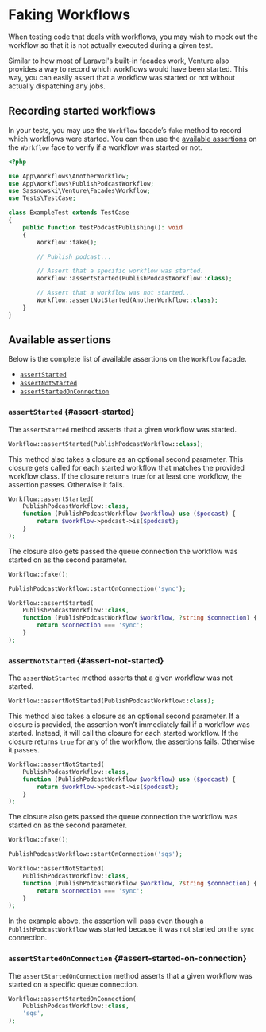 # Faking Workflows

When testing code that deals with workflows, you may wish to mock out the workflow so that it is not actually executed during a given test.

Similar to how most of Laravel's built-in facades work, Venture also provides a way to record which workflows would have been started. This way, you can easily assert that a workflow was started or not without actually dispatching any jobs.

## Recording started workflows

In your tests, you may use the `Workflow` facade’s `fake` method to record which workflows were started. You can then use the [available assertions](#available-assertions) on the `Workflow` face to verify if a workflow was started or not.

```php
<?php

use App\Workflows\AnotherWorkflow;
use App\Workflows\PublishPodcastWorkflow;
use Sassnowski\Venture\Facades\Workflow;
use Tests\TestCase;

class ExampleTest extends TestCase
{
    public function testPodcastPublishing(): void
    {
        Workflow::fake();

        // Publish podcast...

        // Assert that a specific workflow was started.
        Workflow::assertStarted(PublishPodcastWorkflow::class);

        // Assert that a workflow was not started...
        Workflow::assertNotStarted(AnotherWorkflow::class);
    }
}
```

## Available assertions

Below is the complete list of available assertions on the `Workflow` facade.

- [`assertStarted`](#assert-started)
- [`assertNotStarted`](#assert-not-started)
- [`assertStartedOnConnection`](#assert-started-on-connection)

### `assertStarted` {#assert-started}

The `assertStarted` method asserts that a given workflow was started.

```php
Workflow::assertStarted(PublishPodcastWorkflow::class);
```

This method also takes a closure as an optional second parameter. This closure gets called for each started workflow that matches the provided workflow class. If the closure returns true for at least one workflow, the assertion passes. Otherwise it fails.

```php
Workflow::assertStarted(
    PublishPodcastWorkflow::class,
    function (PublishPodcastWorkflow $workflow) use ($podcast) {
        return $workflow->podcast->is($podcast);
    }
);
```

The closure also gets passed the queue connection the workflow was started on as the second parameter.

```php
Workflow::fake();

PublishPodcastWorkflow::startOnConnection('sync');

Workflow::assertStarted(
    PublishPodcastWorkflow::class,
    function (PublishPodcastWorkflow $workflow, ?string $connection) {
        return $connection === 'sync';
    }
);
```

### `assertNotStarted` {#assert-not-started}

The `assertNotStarted` method asserts that a given workflow was not started.

```php
Workflow::assertNotStarted(PublishPodcastWorkflow::class);
```

This method also takes a closure as an optional second parameter. If a closure is provided, the assertion won’t immediately fail if a workflow was started. Instead, it will call the closure for each started workflow. If the closure returns `true` for any of the workflow, the assertions fails. Otherwise it passes.

```php
Workflow::assertNotStarted(
    PublishPodcastWorkflow::class,
    function (PublishPodcastWorkflow $workflow) use ($podcast) {
        return $workflow->podcast->is($podcast);
    }
);
```

The closure also gets passed the queue connection the workflow was started on as the second parameter.

```php
Workflow::fake();

PublishPodcastWorkflow::startOnConnection('sqs');

Workflow::assertNotStarted(
    PublishPodcastWorkflow::class,
    function (PublishPodcastWorkflow $workflow, ?string $connection) {
        return $connection === 'sync';
    }
);
```

In the example above, the assertion will pass even though a `PublishPodcastWorkflow` was started because it was not started on the `sync` connection.

### `assertStartedOnConnection` {#assert-started-on-connection}

The `assertStartedOnConnection` method asserts that a given workflow was started on a specific queue connection.

```php
Workflow::assertStartedOnConnection(
    PublishPodcastWorkflow::class,
    'sqs',
);
```
